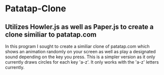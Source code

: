 # Patatap-Clone
## Utilizes Howler.js as well as Paper.js to create a clone similiar to patatap.com

In this program I sought to create a similiar clone of patatap.com which shows an animation randomly on your screen as well as play a designated sound depending on the key you press. This is a simpler version as it only currently draws circles for each key 'a-z'. It only works with the 'a-z' letters currently.


